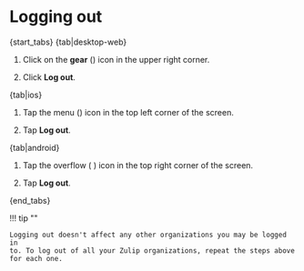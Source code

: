 # Logging out

{start_tabs}
{tab|desktop-web}

1. Click on the **gear** (<i class="fa fa-cog"></i>) icon in the upper
right corner.

2. Click **Log out**.

{tab|ios}

1. Tap the menu (<i class="fa fa-reorder"></i>) icon in the top left
corner of the screen.

2. Tap **Log out**.

{tab|android}

1. Tap the overflow ( <i class="fa fa-ellipsis-v"></i> ) icon in
the top right corner of the screen.

2. Tap **Log out**.

{end_tabs}

!!! tip ""

    Logging out doesn't affect any other organizations you may be logged in
    to. To log out of all your Zulip organizations, repeat the steps above
    for each one.
